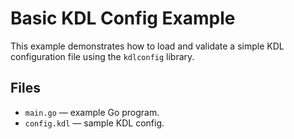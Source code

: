 # Basic KDL Config Example

This example demonstrates how to load and validate a simple KDL configuration file using the `kdlconfig` library.

## Files

- `main.go` — example Go program.
- `config.kdl` — sample KDL config.
